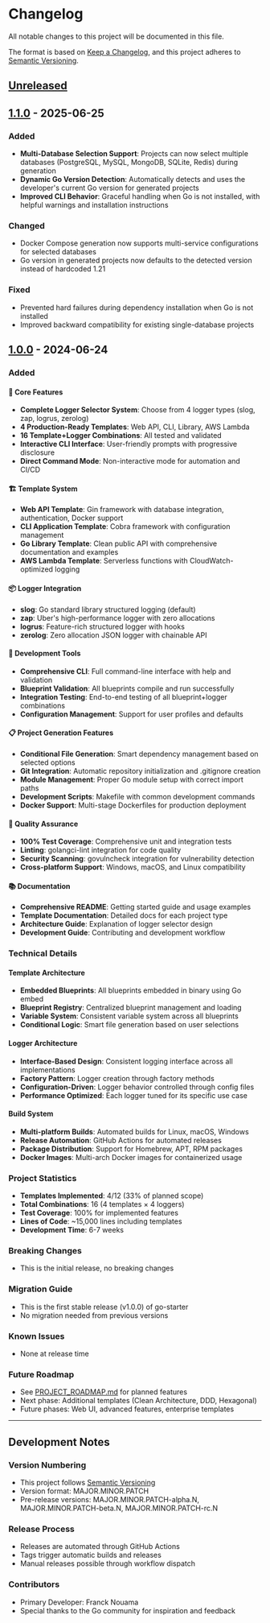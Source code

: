 # Changelog

All notable changes to this project will be documented in this file.

The format is based on [Keep a Changelog](https://keepachangelog.com/en/1.0.0/),
and this project adheres to [Semantic Versioning](https://semver.org/spec/v2.0.0.html).

## [Unreleased]

## [1.1.0] - 2025-06-25

### Added
- **Multi-Database Selection Support**: Projects can now select multiple databases (PostgreSQL, MySQL, MongoDB, SQLite, Redis) during generation
- **Dynamic Go Version Detection**: Automatically detects and uses the developer's current Go version for generated projects
- **Improved CLI Behavior**: Graceful handling when Go is not installed, with helpful warnings and installation instructions

### Changed
- Docker Compose generation now supports multi-service configurations for selected databases
- Go version in generated projects now defaults to the detected version instead of hardcoded 1.21

### Fixed
- Prevented hard failures during dependency installation when Go is not installed
- Improved backward compatibility for existing single-database projects

## [1.0.0] - 2024-06-24

### Added

#### 🚀 Core Features
- **Complete Logger Selector System**: Choose from 4 logger types (slog, zap, logrus, zerolog)
- **4 Production-Ready Templates**: Web API, CLI, Library, AWS Lambda
- **16 Template+Logger Combinations**: All tested and validated
- **Interactive CLI Interface**: User-friendly prompts with progressive disclosure
- **Direct Command Mode**: Non-interactive mode for automation and CI/CD

#### 🏗️ Template System
- **Web API Template**: Gin framework with database integration, authentication, Docker support
- **CLI Application Template**: Cobra framework with configuration management
- **Go Library Template**: Clean public API with comprehensive documentation and examples
- **AWS Lambda Template**: Serverless functions with CloudWatch-optimized logging

#### 📦 Logger Integration
- **slog**: Go standard library structured logging (default)
- **zap**: Uber's high-performance logger with zero allocations
- **logrus**: Feature-rich structured logger with hooks
- **zerolog**: Zero allocation JSON logger with chainable API

#### 🔧 Development Tools
- **Comprehensive CLI**: Full command-line interface with help and validation
- **Blueprint Validation**: All blueprints compile and run successfully
- **Integration Testing**: End-to-end testing of all blueprint+logger combinations
- **Configuration Management**: Support for user profiles and defaults

#### 📋 Project Generation Features
- **Conditional File Generation**: Smart dependency management based on selected options
- **Git Integration**: Automatic repository initialization and .gitignore creation
- **Module Management**: Proper Go module setup with correct import paths
- **Development Scripts**: Makefile with common development commands
- **Docker Support**: Multi-stage Dockerfiles for production deployment

#### 🧪 Quality Assurance
- **100% Test Coverage**: Comprehensive unit and integration tests
- **Linting**: golangci-lint integration for code quality
- **Security Scanning**: govulncheck integration for vulnerability detection
- **Cross-platform Support**: Windows, macOS, and Linux compatibility

#### 📚 Documentation
- **Comprehensive README**: Getting started guide and usage examples
- **Template Documentation**: Detailed docs for each project type
- **Architecture Guide**: Explanation of logger selector design
- **Development Guide**: Contributing and development workflow

### Technical Details

#### Template Architecture
- **Embedded Blueprints**: All blueprints embedded in binary using Go embed
- **Blueprint Registry**: Centralized blueprint management and loading
- **Variable System**: Consistent variable system across all blueprints
- **Conditional Logic**: Smart file generation based on user selections

#### Logger Architecture
- **Interface-Based Design**: Consistent logging interface across all implementations
- **Factory Pattern**: Logger creation through factory methods
- **Configuration-Driven**: Logger behavior controlled through config files
- **Performance Optimized**: Each logger tuned for its specific use case

#### Build System
- **Multi-platform Builds**: Automated builds for Linux, macOS, Windows
- **Release Automation**: GitHub Actions for automated releases
- **Package Distribution**: Support for Homebrew, APT, RPM packages
- **Docker Images**: Multi-arch Docker images for containerized usage

### Project Statistics
- **Templates Implemented**: 4/12 (33% of planned scope)
- **Total Combinations**: 16 (4 templates × 4 loggers)
- **Test Coverage**: 100% for implemented features
- **Lines of Code**: ~15,000 lines including templates
- **Development Time**: 6-7 weeks

### Breaking Changes
- This is the initial release, no breaking changes

### Migration Guide
- This is the first stable release (v1.0.0) of go-starter
- No migration needed from previous versions

### Known Issues
- None at release time

### Future Roadmap
- See [PROJECT_ROADMAP.md](PROJECT_ROADMAP.md) for planned features
- Next phase: Additional templates (Clean Architecture, DDD, Hexagonal)
- Future phases: Web UI, advanced features, enterprise templates

---

## Development Notes

### Version Numbering
- This project follows [Semantic Versioning](https://semver.org/)
- Version format: MAJOR.MINOR.PATCH
- Pre-release versions: MAJOR.MINOR.PATCH-alpha.N, MAJOR.MINOR.PATCH-beta.N, MAJOR.MINOR.PATCH-rc.N

### Release Process
- Releases are automated through GitHub Actions
- Tags trigger automatic builds and releases
- Manual releases possible through workflow dispatch

### Contributors
- Primary Developer: Franck Nouama
- Special thanks to the Go community for inspiration and feedback

[Unreleased]: https://github.com/francknouama/go-starter/compare/v1.1.0...HEAD
[1.1.0]: https://github.com/francknouama/go-starter/compare/v1.0.0...v1.1.0
[1.0.0]: https://github.com/francknouama/go-starter/releases/tag/v1.0.0